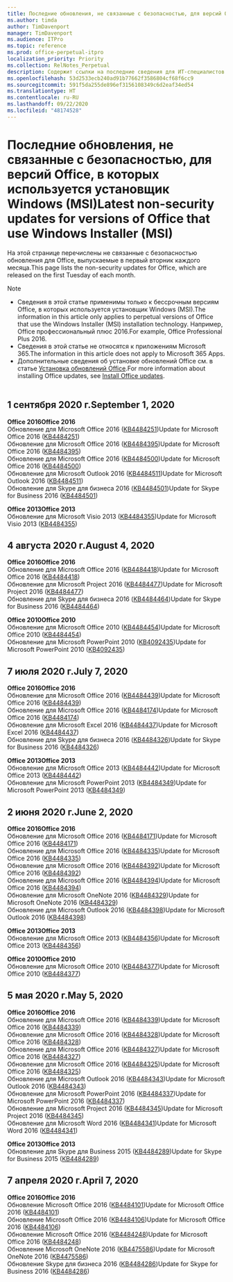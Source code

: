 ```yaml
---
title: Последние обновления, не связанные с безопасностью, для версий Office, в которых используется установщик Windows (MSI)
ms.author: timda
author: TimDavenport
manager: TimDavenport
ms.audience: ITPro
ms.topic: reference
ms.prod: office-perpetual-itpro
localization_priority: Priority
ms.collection: RelNotes_Perpetual
description: Содержит ссылки на последние сведения для ИТ-специалистов об обновлениях, не связанных с безопасностью, для бессрочных версий Office 2016, Office 2013 и Office 2010
ms.openlocfilehash: 53d2533ecb240ad91b77662f3586804cf68f6cc9
ms.sourcegitcommit: 591f5da255de896ef3156108349c6d2eaf34ed54
ms.translationtype: HT
ms.contentlocale: ru-RU
ms.lasthandoff: 09/22/2020
ms.locfileid: "48174528"
---
```

# <a name="latest-non-security-updates-for-versions-of-office-that-use-windows-installer-msi"></a><span data-ttu-id="b82ee-103">Последние обновления, не связанные с безопасностью, для версий Office, в которых используется установщик Windows (MSI)</span><span class="sxs-lookup"><span data-stu-id="b82ee-103">Latest non-security updates for versions of Office that use Windows Installer (MSI)</span></span>

<span data-ttu-id="b82ee-104">На этой странице перечислены не связанные с безопасностью обновления для Office, выпускаемые в первый вторник каждого месяца.</span><span class="sxs-lookup"><span data-stu-id="b82ee-104">This page lists the non-security updates for Office, which are released on the first Tuesday of each month.</span></span>

> [!NOTE]
> - <span data-ttu-id="b82ee-105">Сведения в этой статье применимы только к бессрочным версиям Office, в которых используется установщик Windows (MSI).</span><span class="sxs-lookup"><span data-stu-id="b82ee-105">The information in this article only applies to perpetual versions of Office that use the Windows Installer (MSI) installation technology.</span></span> <span data-ttu-id="b82ee-106">Например, Office профессиональный плюс 2016.</span><span class="sxs-lookup"><span data-stu-id="b82ee-106">For example, Office Professional Plus 2016.</span></span>
> - <span data-ttu-id="b82ee-107">Сведения в этой статье не относятся к приложениям Microsoft 365.</span><span class="sxs-lookup"><span data-stu-id="b82ee-107">The information in this article does not apply to Microsoft 365 Apps.</span></span>
> - <span data-ttu-id="b82ee-108">Дополнительные сведения об установке обновлений Office см. в статье [Установка обновлений Office](https://support.office.com/article/2ab296f3-7f03-43a2-8e50-46de917611c5).</span><span class="sxs-lookup"><span data-stu-id="b82ee-108">For more information about installing Office updates, see [Install Office updates](https://support.office.com/article/2ab296f3-7f03-43a2-8e50-46de917611c5).</span></span>
<br/><br/>

## <a name="september-1-2020"></a><span data-ttu-id="b82ee-109">1 сентября 2020 г.</span><span class="sxs-lookup"><span data-stu-id="b82ee-109">September 1, 2020</span></span>
<span data-ttu-id="b82ee-110">**Office 2016**</span><span class="sxs-lookup"><span data-stu-id="b82ee-110">**Office 2016**</span></span><br/>
<span data-ttu-id="b82ee-111">Обновление для Microsoft Office 2016 ([KB4484251](https://support.microsoft.com/help/4484251))</span><span class="sxs-lookup"><span data-stu-id="b82ee-111">Update for Microsoft Office 2016 ([KB4484251](https://support.microsoft.com/help/4484251))</span></span><br/>
<span data-ttu-id="b82ee-112">Обновление для Microsoft Office 2016 ([KB4484395](https://support.microsoft.com/help/4484395))</span><span class="sxs-lookup"><span data-stu-id="b82ee-112">Update for Microsoft Office 2016 ([KB4484395](https://support.microsoft.com/help/4484395))</span></span><br/> <span data-ttu-id="b82ee-113">Обновление для Microsoft Office 2016 ([KB4484500](https://support.microsoft.com/help/4484500))</span><span class="sxs-lookup"><span data-stu-id="b82ee-113">Update for Microsoft Office 2016 ([KB4484500](https://support.microsoft.com/help/4484500))</span></span> <br/>
<span data-ttu-id="b82ee-114">Обновление для Microsoft Outlook 2016 ([KB4484511](https://support.microsoft.com/help/4484511))</span><span class="sxs-lookup"><span data-stu-id="b82ee-114">Update for Microsoft Outlook 2016 ([KB4484511](https://support.microsoft.com/help/4484511))</span></span> <br/>
<span data-ttu-id="b82ee-115">Обновление для Skype для бизнеса 2016 ([KB4484501](https://support.microsoft.com/help/4484501))</span><span class="sxs-lookup"><span data-stu-id="b82ee-115">Update for Skype for Business 2016 ([KB4484501](https://support.microsoft.com/help/4484501))</span></span> <br/>

<span data-ttu-id="b82ee-116">**Office 2013**</span><span class="sxs-lookup"><span data-stu-id="b82ee-116">**Office 2013**</span></span><br/>
<span data-ttu-id="b82ee-117">Обновление для Microsoft Visio 2013 ([KB4484355](https://support.microsoft.com/help/4484355))</span><span class="sxs-lookup"><span data-stu-id="b82ee-117">Update for Microsoft Visio 2013 ([KB4484355](https://support.microsoft.com/help/4484355))</span></span><br/>

## <a name="august-4-2020"></a><span data-ttu-id="b82ee-118">4 августа 2020 г.</span><span class="sxs-lookup"><span data-stu-id="b82ee-118">August 4, 2020</span></span>

<span data-ttu-id="b82ee-119">**Office 2016**</span><span class="sxs-lookup"><span data-stu-id="b82ee-119">**Office 2016**</span></span><br/>
<span data-ttu-id="b82ee-120">Обновление для Microsoft Office 2016 ([KB4484418](https://support.microsoft.com/help/4484418))</span><span class="sxs-lookup"><span data-stu-id="b82ee-120">Update for Microsoft Office 2016 ([KB4484418](https://support.microsoft.com/help/4484418))</span></span><br/> <span data-ttu-id="b82ee-121">Обновление для Microsoft Project 2016 ([KB4484477](https://support.microsoft.com/help/4484477))</span><span class="sxs-lookup"><span data-stu-id="b82ee-121">Update for Microsoft Project 2016 ([KB4484477](https://support.microsoft.com/help/4484477))</span></span><br/>
<span data-ttu-id="b82ee-122">Обновление для Skype для бизнеса 2016 ([KB4484464](https://support.microsoft.com/help/4484464))</span><span class="sxs-lookup"><span data-stu-id="b82ee-122">Update for Skype for Business 2016 ([KB4484464](https://support.microsoft.com/help/4484464))</span></span><br/> 

<span data-ttu-id="b82ee-123">**Office 2010**</span><span class="sxs-lookup"><span data-stu-id="b82ee-123">**Office 2010**</span></span><br/>
<span data-ttu-id="b82ee-124">Обновление для Microsoft Office 2010 ([KB4484454](https://support.microsoft.com/help/4484454))</span><span class="sxs-lookup"><span data-stu-id="b82ee-124">Update for Microsoft Office 2010 ([KB4484454](https://support.microsoft.com/help/4484454))</span></span><br/> <span data-ttu-id="b82ee-125">Обновление для Microsoft PowerPoint 2010 ([KB4092435](https://support.microsoft.com/help/4092435))</span><span class="sxs-lookup"><span data-stu-id="b82ee-125">Update for Microsoft PowerPoint 2010 ([KB4092435](https://support.microsoft.com/help/4092435))</span></span><br/> 

## <a name="july-7-2020"></a><span data-ttu-id="b82ee-126">7 июля 2020 г.</span><span class="sxs-lookup"><span data-stu-id="b82ee-126">July 7, 2020</span></span>

<span data-ttu-id="b82ee-127">**Office 2016**</span><span class="sxs-lookup"><span data-stu-id="b82ee-127">**Office 2016**</span></span><br/>
<span data-ttu-id="b82ee-128">Обновление для Microsoft Office 2016 ([KB4484439](https://support.microsoft.com/help/4484439))</span><span class="sxs-lookup"><span data-stu-id="b82ee-128">Update for Microsoft Office 2016 ([KB4484439](https://support.microsoft.com/help/4484439))</span></span><br/> <span data-ttu-id="b82ee-129">Обновление для Microsoft Office 2016 ([KB4484174](https://support.microsoft.com/help/4484174))</span><span class="sxs-lookup"><span data-stu-id="b82ee-129">Update for Microsoft Office 2016 ([KB4484174](https://support.microsoft.com/help/4484174))</span></span><br/> <span data-ttu-id="b82ee-130">Обновление для Microsoft Excel 2016 ([KB4484437](https://support.microsoft.com/help/4484437))</span><span class="sxs-lookup"><span data-stu-id="b82ee-130">Update for Microsoft Excel 2016 ([KB4484437](https://support.microsoft.com/help/4484437))</span></span><br/>
<span data-ttu-id="b82ee-131">Обновление для Skype для бизнеса 2016 ([KB4484326](https://support.microsoft.com/help/4484326))</span><span class="sxs-lookup"><span data-stu-id="b82ee-131">Update for Skype for Business 2016 ([KB4484326](https://support.microsoft.com/help/4484326))</span></span><br/> 

<span data-ttu-id="b82ee-132">**Office 2013**</span><span class="sxs-lookup"><span data-stu-id="b82ee-132">**Office 2013**</span></span><br/>
<span data-ttu-id="b82ee-133">Обновление для Microsoft Office 2013 ([KB4484442](https://support.microsoft.com/help/4484442))</span><span class="sxs-lookup"><span data-stu-id="b82ee-133">Update for Microsoft Office 2013 ([KB4484442](https://support.microsoft.com/help/4484442))</span></span><br/> <span data-ttu-id="b82ee-134">Обновление для Microsoft PowerPoint 2013 ([KB4484349](https://support.microsoft.com/help/4484349))</span><span class="sxs-lookup"><span data-stu-id="b82ee-134">Update for Microsoft PowerPoint 2013 ([KB4484349](https://support.microsoft.com/help/4484349))</span></span><br/> 


## <a name="june-2-2020"></a><span data-ttu-id="b82ee-135">2 июня 2020 г.</span><span class="sxs-lookup"><span data-stu-id="b82ee-135">June 2, 2020</span></span>

<span data-ttu-id="b82ee-136">**Office 2016**</span><span class="sxs-lookup"><span data-stu-id="b82ee-136">**Office 2016**</span></span><br/>
<span data-ttu-id="b82ee-137">Обновление для Microsoft Office 2016 ([KB4484171](https://support.microsoft.com/help/4484171))</span><span class="sxs-lookup"><span data-stu-id="b82ee-137">Update for Microsoft Office 2016 ([KB4484171](https://support.microsoft.com/help/4484171))</span></span><br/> <span data-ttu-id="b82ee-138">Обновление для Microsoft Office 2016 ([KB4484335](https://support.microsoft.com/help/4484335))</span><span class="sxs-lookup"><span data-stu-id="b82ee-138">Update for Microsoft Office 2016 ([KB4484335](https://support.microsoft.com/help/4484335))</span></span><br/> <span data-ttu-id="b82ee-139">Обновление для Microsoft Office 2016 ([KB4484392](https://support.microsoft.com/help/4484392))</span><span class="sxs-lookup"><span data-stu-id="b82ee-139">Update for Microsoft Office 2016 ([KB4484392](https://support.microsoft.com/help/4484392))</span></span><br/> <span data-ttu-id="b82ee-140">Обновление для Microsoft Office 2016 ([KB4484394](https://support.microsoft.com/help/4484394))</span><span class="sxs-lookup"><span data-stu-id="b82ee-140">Update for Microsoft Office 2016 ([KB4484394](https://support.microsoft.com/help/4484394))</span></span><br/> <span data-ttu-id="b82ee-141">Обновление для Microsoft OneNote 2016 ([KB4484329](https://support.microsoft.com/help/4484329))</span><span class="sxs-lookup"><span data-stu-id="b82ee-141">Update for Microsoft OneNote 2016 ([KB4484329](https://support.microsoft.com/help/4484329))</span></span><br/>
<span data-ttu-id="b82ee-142">Обновление для Microsoft Outlook 2016 ([KB4484398](https://support.microsoft.com/help/4484398))</span><span class="sxs-lookup"><span data-stu-id="b82ee-142">Update for Microsoft Outlook 2016 ([KB4484398](https://support.microsoft.com/help/4484398))</span></span><br/> 

<span data-ttu-id="b82ee-143">**Office 2013**</span><span class="sxs-lookup"><span data-stu-id="b82ee-143">**Office 2013**</span></span><br/>
<span data-ttu-id="b82ee-144">Обновление для Microsoft Office 2013 ([KB4484356](https://support.microsoft.com/help/4484356))</span><span class="sxs-lookup"><span data-stu-id="b82ee-144">Update for Microsoft Office 2013 ([KB4484356](https://support.microsoft.com/help/4484356))</span></span><br/> 

<span data-ttu-id="b82ee-145">**Office 2010**</span><span class="sxs-lookup"><span data-stu-id="b82ee-145">**Office 2010**</span></span><br/>
<span data-ttu-id="b82ee-146">Обновление для Microsoft Office 2010 ([KB4484377](https://support.microsoft.com/help/4484377))</span><span class="sxs-lookup"><span data-stu-id="b82ee-146">Update for Microsoft Office 2010 ([KB4484377](https://support.microsoft.com/help/4484377))</span></span><br/> 


## <a name="may-5-2020"></a><span data-ttu-id="b82ee-147">5 мая 2020 г.</span><span class="sxs-lookup"><span data-stu-id="b82ee-147">May 5, 2020</span></span>

<span data-ttu-id="b82ee-148">**Office 2016**</span><span class="sxs-lookup"><span data-stu-id="b82ee-148">**Office 2016**</span></span><br/>
<span data-ttu-id="b82ee-149">Обновление для Microsoft Office 2016 ([KB4484339](https://support.microsoft.com/help/4484339))</span><span class="sxs-lookup"><span data-stu-id="b82ee-149">Update for Microsoft Office 2016 ([KB4484339](https://support.microsoft.com/help/4484339))</span></span><br/> <span data-ttu-id="b82ee-150">Обновление для Microsoft Office 2016 ([KB4484328](https://support.microsoft.com/help/4484328))</span><span class="sxs-lookup"><span data-stu-id="b82ee-150">Update for Microsoft Office 2016 ([KB4484328](https://support.microsoft.com/help/4484328))</span></span><br/> <span data-ttu-id="b82ee-151">Обновление для Microsoft Office 2016 ([KB4484327](https://support.microsoft.com/help/4484327))</span><span class="sxs-lookup"><span data-stu-id="b82ee-151">Update for Microsoft Office 2016 ([KB4484327](https://support.microsoft.com/help/4484327))</span></span><br/> <span data-ttu-id="b82ee-152">Обновление для Microsoft Office 2016 ([KB4484325](https://support.microsoft.com/help/4484325))</span><span class="sxs-lookup"><span data-stu-id="b82ee-152">Update for Microsoft Office 2016 ([KB4484325](https://support.microsoft.com/help/4484325))</span></span><br/> <span data-ttu-id="b82ee-153">Обновление для Microsoft Outlook 2016 ([KB4484343](https://support.microsoft.com/help/4484343))</span><span class="sxs-lookup"><span data-stu-id="b82ee-153">Update for Microsoft Outlook 2016 ([KB4484343](https://support.microsoft.com/help/4484343))</span></span><br/> <span data-ttu-id="b82ee-154">Обновление для Microsoft PowerPoint 2016 ([KB4484337](https://support.microsoft.com/help/4484337))</span><span class="sxs-lookup"><span data-stu-id="b82ee-154">Update for Microsoft PowerPoint 2016 ([KB4484337](https://support.microsoft.com/help/4484337))</span></span><br/> <span data-ttu-id="b82ee-155">Обновление для Microsoft Project 2016 ([KB4484345](https://support.microsoft.com/help/4484345))</span><span class="sxs-lookup"><span data-stu-id="b82ee-155">Update for Microsoft Project 2016 ([KB4484345](https://support.microsoft.com/help/4484345))</span></span><br/> <span data-ttu-id="b82ee-156">Обновление для Microsoft Word 2016 ([KB4484341](https://support.microsoft.com/help/4484341))</span><span class="sxs-lookup"><span data-stu-id="b82ee-156">Update for Microsoft Word 2016 ([KB4484341](https://support.microsoft.com/help/4484341))</span></span><br/> 


<span data-ttu-id="b82ee-157">**Office 2013**</span><span class="sxs-lookup"><span data-stu-id="b82ee-157">**Office 2013**</span></span><br/>
<span data-ttu-id="b82ee-158">Обновление для Skype для Business 2015 ([KB4484289](https://support.microsoft.com/help/4484289))</span><span class="sxs-lookup"><span data-stu-id="b82ee-158">Update for Skype for Business 2015 ([KB4484289](https://support.microsoft.com/help/4484289))</span></span><br/>

## <a name="april-7-2020"></a><span data-ttu-id="b82ee-159">7 апреля 2020 г.</span><span class="sxs-lookup"><span data-stu-id="b82ee-159">April 7, 2020</span></span>

<span data-ttu-id="b82ee-160">**Office 2016**</span><span class="sxs-lookup"><span data-stu-id="b82ee-160">**Office 2016**</span></span><br/>
<span data-ttu-id="b82ee-161">Обновление Microsoft Office 2016 ([KB4484101](https://support.microsoft.com/help/4484101))</span><span class="sxs-lookup"><span data-stu-id="b82ee-161">Update for Microsoft Office 2016 ([KB4484101](https://support.microsoft.com/help/4484101))</span></span><br/>
<span data-ttu-id="b82ee-162">Обновление Microsoft Office 2016 ([KB4484106](https://support.microsoft.com/help/4484106))</span><span class="sxs-lookup"><span data-stu-id="b82ee-162">Update for Microsoft Office 2016 ([KB4484106](https://support.microsoft.com/help/4484106))</span></span><br/>
<span data-ttu-id="b82ee-163">Обновление Microsoft Office 2016 ([KB4484248](https://support.microsoft.com/help/4484248))</span><span class="sxs-lookup"><span data-stu-id="b82ee-163">Update for Microsoft Office 2016 ([KB4484248](https://support.microsoft.com/help/4484248))</span></span><br/>
<span data-ttu-id="b82ee-164">Обновление Microsoft OneNote 2016 ([KB4475586](https://support.microsoft.com/help/4475586))</span><span class="sxs-lookup"><span data-stu-id="b82ee-164">Update for Microsoft OneNote 2016 ([KB4475586](https://support.microsoft.com/help/4475586))</span></span><br/>
<span data-ttu-id="b82ee-165">Обновление Skype для бизнеса 2016 ([KB4484286](https://support.microsoft.com/help/4484286))</span><span class="sxs-lookup"><span data-stu-id="b82ee-165">Update for Skype for Business 2016 ([KB4484286](https://support.microsoft.com/help/4484286))</span></span> <br/>

<br/>

 
